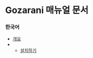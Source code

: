 # Gozarani 매뉴얼 문서
### 한국어
- [개요](./ko/introduction/index.md)
- - [설치하기](./ko/introduction/install.md)
